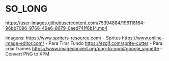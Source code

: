 # SO_LONG

https://user-images.githubusercontent.com/75394884/196118164-96bb7096-9766-49e6-8679-0aed741f6b14.mp4

Imagens:
https://www.spriters-resource.com/ - Sprites
https://www.online-image-editor.com/ - Para Tirar Fundo
https://ezgif.com/sprite-cutter - Para criar frames
https://www.imageconvert.org/png-to-xpm#google_vignette - Convert PNG to XPM
